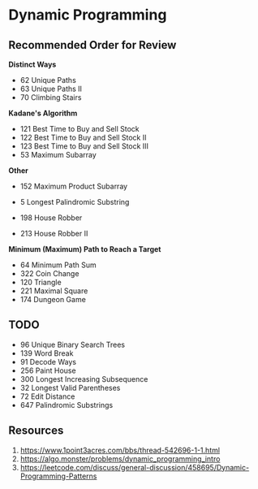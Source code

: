 # Dynamic Programming

## Recommended Order for Review
**Distinct Ways**
* 62 Unique Paths
* 63 Unique Paths II
* 70 Climbing Stairs

**Kadane's Algorithm**
* 121 Best Time to Buy and Sell Stock
* 122 Best Time to Buy and Sell Stock II
* 123 Best Time to Buy and Sell Stock III
* 53 Maximum Subarray

**Other**
* 152	Maximum Product Subarray
* 5	Longest Palindromic Substring

* 198	House Robber
* 213	House Robber II

**Minimum (Maximum) Path to Reach a Target**
* 64 Minimum Path Sum
* 322 Coin Change
* 120 Triangle
* 221 Maximal Square
* 174	Dungeon Game

## TODO
* 96 Unique Binary Search Trees
* 139	Word Break
* 91 Decode Ways
* 256 Paint House
* 300 Longest Increasing Subsequence
* 32 Longest Valid Parentheses
* 72 Edit Distance
* 647	Palindromic Substrings

## Resources
1. https://www.1point3acres.com/bbs/thread-542696-1-1.html
2. https://algo.monster/problems/dynamic_programming_intro
3. https://leetcode.com/discuss/general-discussion/458695/Dynamic-Programming-Patterns
